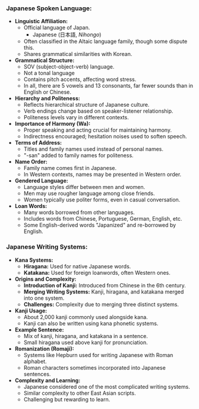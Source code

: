 ### Japanese Spoken Language:
- **Linguistic Affiliation:**
	- Official language of Japan.
		- Japanese (日本語, _Nihongo_)
	- Often classified in the Altaic language family, though some dispute this.
	- Shares grammatical similarities with Korean.
- **Grammatical Structure:**
	- SOV (subject-object-verb) language.
	- Not a tonal language
	- Contains pitch accents, affecting word stress.
	- In all, there are 5 vowels and 13 consonants, far fewer sounds than in English or Chinese.
- **Hierarchy and Politeness:**
	- Reflects hierarchical structure of Japanese culture.
	- Verb endings change based on speaker-listener relationship.
	- Politeness levels vary in different contexts.
- **Importance of Harmony (Wa):**
	- Proper speaking and acting crucial for maintaining harmony.
	- Indirectness encouraged; hesitation noises used to soften speech.
- **Terms of Address:**
	- Titles and family names used instead of personal names.
	- "-san" added to family names for politeness.
- **Name Order:**
	- Family name comes first in Japanese.
	- In Western contexts, names may be presented in Western order.
- **Gendered Language:**
	- Language styles differ between men and women.
	- Men may use rougher language among close friends.
	- Women typically use politer forms, even in casual conversation.
- **Loan Words:**
	- Many words borrowed from other languages.
	- Includes words from Chinese, Portuguese, German, English, etc.
	- Some English-derived words "Japanized" and re-borrowed by English.

### Japanese Writing Systems:
- **Kana Systems:**
	- **Hiragana:** Used for native Japanese words.
	- **Katakana:** Used for foreign loanwords, often Western ones.
- **Origins and Complexity:**
	- **Introduction of Kanji:** Introduced from Chinese in the 6th century.
	- **Merging Writing Systems:** Kanji, hiragana, and katakana merged into one system.
	- **Challenges:** Complexity due to merging three distinct systems.
- **Kanji Usage:**
	- About 2,000 kanji commonly used alongside kana.
	- Kanji can also be written using kana phonetic systems.
- **Example Sentence:**
	- Mix of kanji, hiragana, and katakana in a sentence.
	- Small hiragana used above kanji for pronunciation.
- **Romanization (Romaji):**
	- Systems like Hepburn used for writing Japanese with Roman alphabet.
	- Roman characters sometimes incorporated into Japanese sentences.
- **Complexity and Learning:**
	- Japanese considered one of the most complicated writing systems.
	- Similar complexity to other East Asian scripts.
	- Challenging but rewarding to learn.